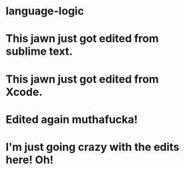 # language-logic
# This jawn just got edited from sublime text.
# This jawn just got edited from Xcode.
# Edited again muthafucka!
# I'm just going crazy with the edits here! Oh!

